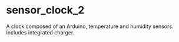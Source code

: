 sensor_clock_2
==============

A clock composed of an Arduino, temperature and humidity sensors. Includes integrated charger.
